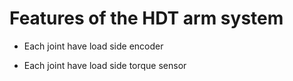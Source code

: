 # Features of the HDT arm system

* Each joint have load side encoder

* Each joint have load side torque sensor

